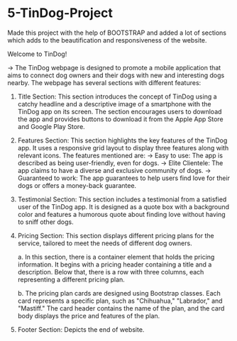 # 5-TinDog-Project
Made this project with the help of BOOTSTRAP and added a lot of sections which adds to the beautification and responsiveness of the website.

Welcome to TinDog!

-> The TinDog webpage is designed to promote a mobile application that aims to connect dog owners and their dogs with new and interesting dogs nearby. The webpage has several sections with different features:

1. Title Section: This section introduces the concept of TinDog using a catchy headline and a descriptive image of a smartphone with the TinDog app on its screen. The section encourages users to download the app and provides buttons to download it from the Apple App Store and Google Play Store.

2. Features Section: This section highlights the key features of the TinDog app. It uses a responsive grid layout to display three features along with relevant icons. The features mentioned are:
   -> Easy to use: The app is described as being user-friendly, even for dogs.
   -> Elite Clientele: The app claims to have a diverse and exclusive community of dogs.
   -> Guaranteed to work: The app guarantees to help users find love for their dogs or offers a money-back guarantee.

4. Testimonial Section: This section includes a testimonial from a satisfied user of the TinDog app. It is designed as a quote box with a background color and features a humorous quote about finding love without having to sniff other dogs.

5. Pricing Section: This section displays different pricing plans for the service, tailored to meet the needs of different dog owners.
 
   a. In this section, there is a container element that holds the pricing information. It begins with a pricing header containing a title and a description. Below that, there is a row with three columns, each representing a different pricing plan.
   
   b. The pricing plan cards are designed using Bootstrap classes. Each card represents a specific plan, such as "Chihuahua," "Labrador," and "Mastiff." The card header contains the name of the plan, and the card body displays the price and features of the plan.

7. Footer Section: Depicts the end of website.
